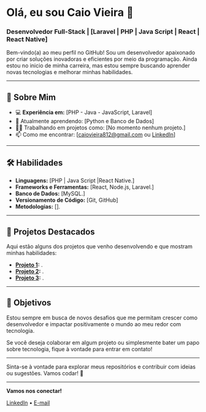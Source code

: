 # Olá, eu sou Caio Vieira 👋

### Desenvolvedor Full-Stack | [Laravel | PHP | Java Script | React | React Native]

Bem-vindo(a) ao meu perfil no GitHub! Sou um desenvolvedor apaixonado por criar soluções inovadoras e eficientes por meio da programação. Ainda estou no inicio de minha carreira, mas estou sempre buscando aprender novas tecnologias e melhorar minhas habilidades.

---

## 🚀 Sobre Mim

- 💻 **Experiência em:** [PHP - Java - JavaScript, Laravel]  
- 🌱 Atualmente aprendendo: [Python e Banco de Dados]
- 👨‍💻 Trabalhando em projetos como: [No momento nenhum projeto.]
- 📫 Como me encontrar: [caiovieira812@gmail.com ou [LinkedIn](https://www.linkedin.com/in/caio-vieira00/)]
  
---

## 🛠️ Habilidades

- **Linguagens:** [PHP | Java Script |React Native.]
- **Frameworks e Ferramentas:** [React, Node.js, Laravel.]
- **Banco de Dados:** [MySQL.]
- **Versionamento de Código:** [Git, GitHub]
- **Metodologias:** [].

---

## 🌟 Projetos Destacados

Aqui estão alguns dos projetos que venho desenvolvendo e que mostram minhas habilidades:

- **[Projeto 1](link_projeto1):** .
- **[Projeto 2](link_projeto2):** .
- **[Projeto 3](link_projeto3):** .

---

## 🎯 Objetivos

Estou sempre em busca de novos desafios que me permitam crescer como desenvolvedor e impactar positivamente o mundo ao meu redor com tecnologia.

Se você deseja colaborar em algum projeto ou simplesmente bater um papo sobre tecnologia, fique à vontade para entrar em contato!

---

Sinta-se à vontade para explorar meus repositórios e contribuir com ideias ou sugestões. Vamos codar! 🚀

---

**Vamos nos conectar!**

[LinkedIn](https://www.linkedin.com/in/caio-vieira00/) • [E-mail](mailto:caiovieira812@gmail.com)
